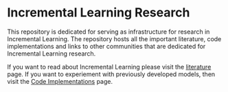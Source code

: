 # Incremental Learning Research

This repository is dedicated for serving as infrastructure for research in Incremental Learning. The repository hosts all the important literature, code implementations and links to other communities that are dedicated for Incremental Learning research.

If you want to read about Incremental Learning please visit the [literature](https://github.com/BhaskerSriHarsha/Incremental-Learning/blob/master/Literature.md) page. 
If you want to experiement with previously developed models, then visit the [Code Implementations](https://github.com/BhaskerSriHarsha/Incremental-Learning/tree/master/Code%20Implementations) page.
